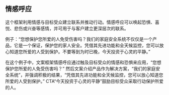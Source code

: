 ## 情感呼应

这个框架利用情感与目标受众建立联系并推动行动。情感呼应可以唤起恐惧、喜悦、悲伤或兴奋等感情，并可用于与客户建立更深层次的联系。

例子：“您想保护您所爱的人免受伤害吗？我们的家庭安全系统不仅仅是一个产品，它是一个保证，保护您的家人安全。凭借其先进功能和全天候监控，您可以放心知道您所爱的人受到保护。不要等到为时已晚，今天投资于心灵的平静。”

在这个例子中，文案框架情感呼应通过触及目标受众的情感和恐惧来应用，“您想保护您所爱的人免受伤害吗？” 然后文案介绍产品作为解决方案，“我们的家庭安全系统”，并强调积极的结果，“凭借其先进功能和全天候监控，您可以放心知道您所爱的人受到保护。” CTA“今天投资于心灵的平静”鼓励目标受众采取行动保护所爱的人。
